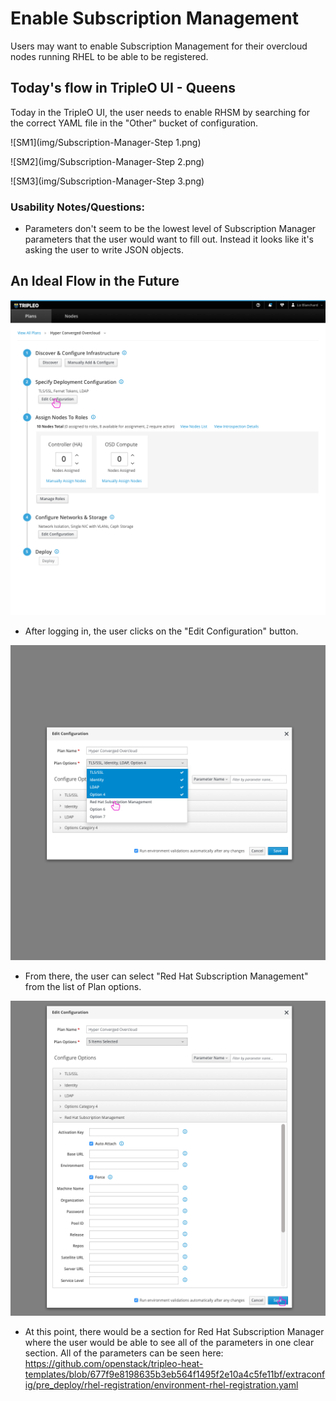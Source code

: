 # Enable Subscription Management
Users may want to enable Subscription Management for their overcloud nodes running RHEL to be able to be registered.

## Today's flow in TripleO UI - Queens
Today in the TripleO UI, the user needs to enable RHSM by searching for the correct YAML file in the "Other" bucket of configuration.

![SM1](img/Subscription-Manager-Step 1.png)

![SM2](img/Subscription-Manager-Step 2.png)

![SM3](img/Subscription-Manager-Step 3.png)

### Usability Notes/Questions:
* Parameters don't seem to be the lowest level of Subscription Manager parameters that the user would want to fill out. Instead it looks like it's asking the user to write JSON objects.

## An Ideal Flow in the Future
![editconfiguration](img/Subscription-Manager-Edit_Configuration.png)
- After logging in, the user clicks on the "Edit Configuration" button.

![editconfigurationmodal](img/Subscription-Manager-Edit_Configuration_Modal.png)
- From there, the user can select "Red Hat Subscription Management" from the list of Plan options.

![editconfigurationmodal2](img/Subscription-Manager-Edit_Configuration_Modal2.png)
- At this point, there would be a section for Red Hat Subscription Manager where the user would be able to see all of the parameters in one clear section. All of the parameters can be seen here: https://github.com/openstack/tripleo-heat-templates/blob/677f9e8198635b3eb564f1495f2e10a4c5fe11bf/extraconfig/pre_deploy/rhel-registration/environment-rhel-registration.yaml
